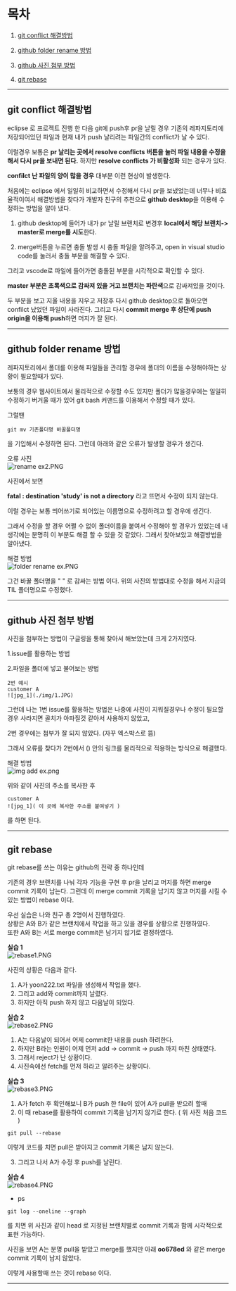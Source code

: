 # 목차

1. [git conflict 해결방법](#git-conflict-해결방법)

2. [github folder rename 방법](#github-folder-rename-방법)

3. [github 사진 첨부 방법](#github-사진-첨부-방법)

4. [git rebase](#git-rebase)

---

## git conflict 해결방법 

eclipse 로 프로젝트 진행 한 다음 git에 push후 pr을 날릴 경우 기존의 레파지토리에 저장되어있던 파일과 현재 내가 push 날리려는 파일간의 conflict가 날 수 있다.

이럴경우 보통은 <b>pr 날리는 곳에서 resolve conflicts 버튼을 눌러 파일 내용을 수정을 해서 다시 pr을 보내면 된다.</b> 하지만 <b>resolve conflicts 가 비활성화</b> 되는 경우가 있다.

<b>confilct 난 파일의 양이 많을 경우</b> 대부분 이런 현상이 발생한다.

처음에는 eclipse 에서 일일히 비교하면서 수정해서 다시 pr을 보냈었는데 너무나 비효율적이여서 해결방법을 찾다가 개발자 친구의 추천으로 <b>github desktop</b>을 이용해 수정하는 방법을 알아 냈다.

1. github desktop에 들어가 내가 pr 날릴 브랜치로 변경후 <b>local에서 해당 브랜치-> master로 merge를 시도</b>한다.

2. merge버튼을 누르면 충돌 발생 시 충돌 파일을 알려주고, open in visual studio code를 눌러서 충돌 부분을 해결할 수 있다.

그리고 vscode로 파일에 들어가면 충돌된 부분을 시각적으로 확인할 수 있다.

<b>master 부분은 초록색으로 감싸져 있을 거고 브랜치는 파란색</b>으로 감싸져있을 것이다.

두 부분을 보고 지울 내용을 지우고 저장후 다시 github desktop으로 돌아오면 confilct 났었던 파일이 사라진다. 그리고 다시 <b>commit merge 후 상단에 push origin을 이용해 push</b>하면 머지가 잘 된다.

-------------

## github folder rename 방법

레파지토리에서 폴더를 이용해 파일들을 관리할 경우에 폴더의 이름을 수정해야하는 상황이 필요할때가 있다.

보통의 경우 웹사이트에서 물리적으로 수정할 수도 있지만 폴더가 많을경우에는 일일히 수정하기 버거울 때가 있어 git bash 커맨드를 이용해서 수정할 때가 있다.

그럴땐

~~~
git mv 기존폴더명 바꿀폴더명
~~~

을 기입해서 수정하면 된다. 그런데 아래와 같은 오류가 발생할 경우가 생긴다.

오류 사진<br>
![rename ex2.PNG](https://github.com/YoonSeung/TIL/blob/master/github%20study/png/rename%20ex2.PNG?raw=true)

사진에서 보면

<b>fatal : destination 'study' is not a directory</b> 라고 뜨면서 수정이 되지 않는다.

이럴 경우는 보통 띄어쓰기로 되어있는 이름명으로 수정하려고 할 경우에 생긴다.

그래서 수정을 할 경우 어쩔 수 없이 폴더이름을 붙여서 수정해야 할 경우가 있었는데 내 생각에는 분명히 이 부분도 해결 할 수 있을 것 같았다. 그래서 찾아보았고 해결방법을 알아냈다.

해결 방법<br>
![folder rename ex.PNG](https://github.com/YoonSeung/TIL/blob/master/github%20study/png/folder%20rename%20ex.PNG?raw=true)

그건 바꿀 폴더명을 " " 로 감싸는 방법 이다. 위의 사진의 방법대로 수정을 해서 지금의 TIL 폴더명으로 수정했다. 

---

## github 사진 첨부 방법
사진을 첨부하는 방법이 구글링을 통해 찾아서 해보았는데 크게 2가지였다.

1.issue를 활용하는 방법 

2.파일을 폴더에 넣고 불어보는 방법


~~~
2번 예시
customer A
![jpg_1](./img/1.JPG)
~~~

그런데 나는 1번 issue를 활용하는 방법은 나중에 사진이 지워질경우나 수정이 필요할 경우 사라지면 골치가 아파질것 같아서 사용하지 않았고,

2번 경우에는 첨부가 잘 되지 않았다. (자꾸 엑스박스로 뜸)

그래서 오류를 찾다가 2번에서 () 안의 링크를 물리적으로 적용하는 방식으로 해결했다.

해결 방법<br>
![img add ex.png](https://github.com/YoonSeung/TIL/blob/master/github%20study/png/img%20add%20ex.png?raw=true)

위와 같이 사진의 주소를 복사한 후 

~~~
customer A
![jpg_1]( 이 곳에 복사한 주소를 붙여넣기 )
~~~

를 하면 된다.

---

## git rebase

git rebase를 쓰는 이유는 github의 전략 중 하나인데 

기존의 경우 브랜치를 나눠 각자 기능을 구현 후 pr을 날리고 머지를 하면 merge commit 기록이 남는다. 그런데 이 merge commit 기록을 남기지 않고 머지를 시킬 수 있는 방법이 rebase 이다.

우선 실습은 나와 친구 총 2명이서 진행하였다. <br>
상황은 A와 B가 같은 브랜치에서 작업을 하고 있을 경우를 상황으로 진행하였다. <br>
또한 A와 B는 서로 merge commit은 남기지 않기로 결정하였다. 

<b>실습 1</b><br>
![rebase1.PNG](https://github.com/YoonSeung/TIL/blob/master/github%20study/png/rebase1.PNG?raw=true)

사진의 상황은 다음과 같다.

1. A가 yoon222.txt 파일을 생성해서 작업을 했다.
2. 그리고 add와 commit까지 날렸다.
3. 하지만 아직 push 하지 않고 다음날이 되었다.

<b>실습 2</b><br>
![rebase2.PNG](https://github.com/YoonSeung/TIL/blob/master/github%20study/png/rebase2.PNG?raw=true)

1. A는 다음날이 되어서 어제 commit한 내용을 push 하려한다.
2. 하지만 B라는 인원이 어제 먼저 add -> commit -> push 까지 마친 상태였다.
3. 그래서 reject가 난 상황이다.
4. 사진속에선 fetch를 먼저 하라고 알려주는 상황이다.

<b>실습 3</b><br>
![rebase3.PNG](https://github.com/YoonSeung/TIL/blob/master/github%20study/png/rebase3.PNG?raw=true)

1. A가 fetch 후 확인해보니 B가 push 한 file이 있어 A가 pull을 받으려 할때 
2. 이 때 rebase를 활용하여 commit 기록을 남기지 않기로 한다. ( 위 사진 처음 코드 )
~~~
git pull --rebase
~~~
이렇게 코드를 치면 pull은 받아지고 commit 기록은 남지 않는다.

3. 그리고 나서 A가 수정 후 push를 날린다.

<b>실습 4</b><br>
![rebase4.PNG](https://github.com/YoonSeung/TIL/blob/master/github%20study/png/rebase4.PNG?raw=true)
- ps
~~~
git log --oneline --graph
~~~

를 치면 위 사진과 같이 head 로 지정된 브랜치별로 commit 기록과 함께 시각적으로 표현 가능하다.

사진을 보면 A는 분명 pull을 받았고 merge를 했지만 아래 <b>oo678ed</b> 와 같은 merge commit 기록이 남지 않았다.

이렇게 사용할때 쓰는 것이 rebase 이다.

---


